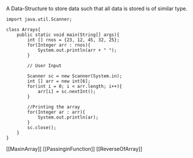 A Data-Structure to store data such that all data is stored is of similar type.

```
import java.util.Scanner;

class Arrays{
    public static void main(String[] args){
        int [] rnos = {23, 12, 45, 32, 25};
        for(Integer arr : rnos){
            System.out.println(arr + " ");
        }

        // User Input

        Scanner sc = new Scanner(System.in);
        int [] arr = new int[6];
        for(int i = 0; i < arr.length; i++){
            arr[i] = sc.nextInt();
        }

        //Printing the array
        for(Integer ar : arr){
            System.out.println(ar);
        }
        sc.close();
    }
}
```

[[MaxinArray]]
[[PassinginFunction]]
[[ReverseOfArray]]